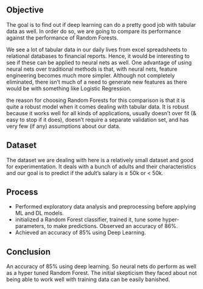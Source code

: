 ## Objective
The goal is to find out if deep learning can do a pretty good job with tabular data as well. In order do so, we are going to compare its performance against the performance of Random Forests.

We see a lot of tabular data in our daily lives from excel spreadsheets to relational databases to financial reports. Hence, it would be interesting to see if these can be applied to neural nets as well. One advantage of using neural nets over traditional methods is that, with neural nets, feature engineering becomes much more simpler. Although not completely eliminated, there isn’t much of a need to generate new features as there would be with something like Logistic Regression.

the reason for choosing Random Forests for this comparison is that it is quite a robust model when it comes dealing with tabular data. It is robust because it works well for all kinds of applications, usually doesn’t over fit (& easy to stop if it does), doesn’t require a separate validation set, and has very few (if any) assumptions about our data.


## Dataset
The dataset we are dealing with here is a relatively small dataset and good for experimentation. It deals with a bunch of adults and their characteristics and our goal is to predict if the adult’s salary is ≥ 50k or < 50k.


## Process
-	Performed exploratory data analysis and preprocessing before applying ML and DL models.
-	initialized a Random Forest classifier, trained it, tune some hyper-parameters, to make predictions. Observed an accuracy of 86%.
-	Achieved an accuracy of 85% using Deep Learning. 


## Conclusion
An accuracy of 85% using deep learning. So neural nets do perform as well as a hyper tuned Random Forest. The initial skepticism they faced about not being able to work well with training data can be easily banished.

